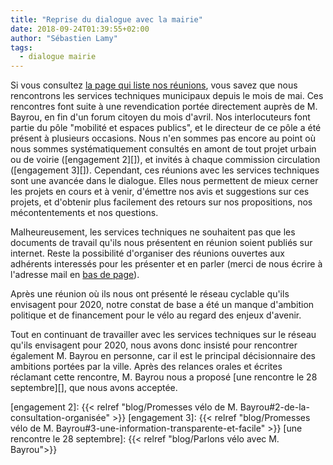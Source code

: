 ```yaml
---
title: "Reprise du dialogue avec la mairie"
date: 2018-09-24T01:39:55+02:00
author: "Sébastien Lamy"
tags:  
  - dialogue mairie
---
```


Si vous consultez [la page qui liste nos réunions][], vous savez que nous
rencontrons les services techniques municipaux depuis le mois de mai.   Ces
rencontres font suite à une revendication portée directement auprès de M.
Bayrou, en fin d'un forum citoyen du mois d'avril. Nos interlocuteurs font
partie du pôle "mobilité et espaces publics", et le directeur de ce pôle a été
présent à plusieurs occasions. Nous n'en sommes pas encore au point où nous
sommes systématiquement consultés en amont de tout projet urbain ou de voirie
([engagement 2][]), et invités à chaque commission circulation ([engagement
3][]).  Cependant, ces réunions avec les services techniques sont une avancée
dans le dialogue. Elles nous permettent de mieux cerner les projets en cours et à
venir, d'émettre nos avis et suggestions sur ces projets, et d'obtenir plus
facilement des retours sur  nos propositions, nos mécontentements et nos
questions.

Malheureusement, les services techniques ne souhaitent pas que les documents de
travail qu'ils nous présentent en réunion soient publiés sur internet. Reste la
possibilité d'organiser des réunions ouvertes aux adhérents interessés pour les
présenter et en parler (merci de nous écrire à l'adresse mail en [bas de
page](#footer)).

Après une réunion où ils nous ont présenté le réseau cyclable qu'ils envisagent
pour 2020, notre constat de base a été un manque d'ambition politique et de
financement pour le vélo au regard des enjeux d'avenir.

Tout en continuant de travailler avec les services techniques sur le réseau
qu'ils envisagent pour 2020, nous avons donc insisté pour rencontrer
également M. Bayrou en personne,  car il est le principal décisionnaire des
ambitions portées par la ville. Après des relances orales et écrites réclamant
cette rencontre, M. Bayrou nous a proposé [une rencontre le 28 septembre][], que
nous avons acceptée.



[la page qui liste nos réunions]: /ca/2018/#reunions
[engagement 2]: {{< relref "blog/Promesses vélo de M. Bayrou#2-de-la-consultation-organisée" >}}
[engagement 3]: {{< relref "blog/Promesses vélo de M. Bayrou#3-une-information-transparente-et-facile" >}} 
[une rencontre le 28 septembre]: {{< relref "blog/Parlons vélo avec M. Bayrou">}}
